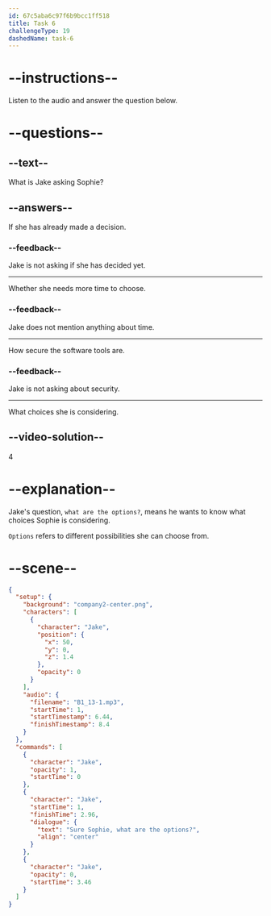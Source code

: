 ```yaml
---
id: 67c5aba6c97f6b9bcc1ff518
title: Task 6
challengeType: 19
dashedName: task-6
---
```


<!-- (audio) Jake: Sure, Sophie. What are the options? -->

# --instructions--

Listen to the audio and answer the question below.

# --questions--

## --text--

What is Jake asking Sophie?

## --answers--

If she has already made a decision.

### --feedback--

Jake is not asking if she has decided yet.

---

Whether she needs more time to choose.

### --feedback--

Jake does not mention anything about time.

---

How secure the software tools are.

### --feedback--

Jake is not asking about security.

---

What choices she is considering.

## --video-solution--

4

# --explanation--

Jake's question, `what are the options?`, means he wants to know what choices Sophie is considering.

`Options` refers to different possibilities she can choose from.

# --scene--

```json
{
  "setup": {
    "background": "company2-center.png",
    "characters": [
      {
        "character": "Jake",
        "position": {
          "x": 50,
          "y": 0,
          "z": 1.4
        },
        "opacity": 0
      }
    ],
    "audio": {
      "filename": "B1_13-1.mp3",
      "startTime": 1,
      "startTimestamp": 6.44,
      "finishTimestamp": 8.4
    }
  },
  "commands": [
    {
      "character": "Jake",
      "opacity": 1,
      "startTime": 0
    },
    {
      "character": "Jake",
      "startTime": 1,
      "finishTime": 2.96,
      "dialogue": {
        "text": "Sure Sophie, what are the options?",
        "align": "center"
      }
    },
    {
      "character": "Jake",
      "opacity": 0,
      "startTime": 3.46
    }
  ]
}
```
